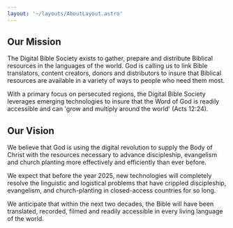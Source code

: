 ```yaml
---
layout: '~/layouts/AboutLayout.astro'
---
```


## Our Mission
The Digital Bible Society exists to gather, prepare and distribute Biblical resources in the languages of the world. God is calling us to link Bible translators, content creators, donors and distributors to insure that Biblical resources are available in a variety of ways to people who need them most.

With a primary focus on persecuted regions, the Digital Bible Society leverages emerging technologies to insure that the Word of God is readily accessible and can 'grow and multiply around the world' (Acts 12:24).

## Our Vision
We believe that God is using the digital revolution to supply the Body of Christ with the resources necessary to advance discipleship, evangelism and church planting more effectively and efficiently than ever before.

We expect that before the year 2025, new technologies will completely resolve the linguistic and logistical problems that have crippled discipleship, evangelism, and church-planting in closed-access countries for so long.

We anticipate that within the next two decades, the Bible will have been translated, recorded, filmed and readily accessible in every living language of the world.
